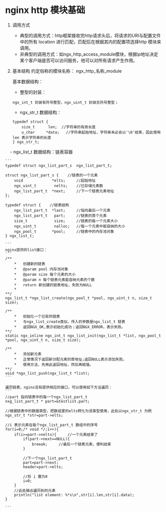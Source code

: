 # nginx http 模块基础 #

1. 调用方式
	- 典型的调用方式：http框架接收完http请求头后，将请求的URI与配置文件中的所有 location 进行匹配，匹配后在根据其内的配置项选择http 模块来调用。
	- 非典型的调用方式：如ngx_http_access_module模块，根据ip地址决定某个客户端是否可以访问服务，他可以对所有请求产生作用。
2. 基本结构
	约定俗称的模块名称： ngx_http_名称_module

	基本数据结构： 

	- 整型的封装：
	
	`ngx_int_t 封装有符号整型，ngx_uint_t 封装无符号整型；`

	- ngx_str_t 数据结构：
	
	```
	typedef struct {
	    size_t      len;  //字符串的有效长度
	    u_char     *data;	//字符串起始地址，字符串未必会以'\0'结束，因此使用len 表示字符串的长度
	} ngx_str_t;
	```
   	
	- ngx_list_t 数据结构：链表容器
	
	```
	typedef struct ngx_list_part_s  ngx_list_part_t;

	struct ngx_list_part_s {	//链表的一个元素
    	void             *elts;		//起始地址
    	ngx_uint_t        nelts;	//已存储元素数
    	ngx_list_part_t  *next;		//下一个链表元素地址
	};

	typedef struct {	//链表结构
	    ngx_list_part_t  *last;		//指向最后一个元素
	    ngx_list_part_t   part;		//链表的首个元素
	    size_t            size;		//链表的每一个元素大小
	    ngx_uint_t        nalloc;	//每一个元素中能容纳的大小
	    ngx_pool_t       *pool;		//链表中的内存池对象
	} ngx_list_t;

	```
	nginx提供的list接口：
	```
	/**
		*	创建新的链表
		*	@param pool 内存池对象
		*	@param size 每个元素的大小
		*	@param n 每个链表元素能容纳元素的个数
		*	return 新创建的链表地址，失败为NULL
		*	
	**/
	ngx_list_t *ngx_list_create(ngx_pool_t *pool, ngx_uint_t n, size_t size);
	
	/**
		*	初始化一个已有的链表
		*	与ngx_list_create类似，传入的参数是ngx_list_t 链表
		*	返回NGX_OK,表示初始化成功；返回NGX_ERROR，表示失败。
	**/
	static ngx_inline ngx_int_t ngx_list_init(ngx_list_t *list, ngx_pool_t *pool, ngx_uint_t n, size_t size);
	
	/**
		*	添加新元素
		*	正常情况下返回新分配元素的首地址;返回NULL表示添加失败。
		*	使用方法，先用此返回地址，然后再赋值。
	**/
	void *ngx_list_push(ngx_list_t *list);
	```

	遍历链表，nginx没有提供相应的接口，可以使用如下方法遍历：
	```
	//part 指向链表中的每一个ngx_list_part_t 
	nxg_list_part_t * part=&testlist.part;

	//根据链表中的数据类型，把数组里的elts转化为该类型使用，此处以ngx_str_t 为例
	ngx_str_t *str=part->elts;

	//i 表示元素在每个ngx_list_part_t 数组中的序号
	for(i=0;/* void */;i++){
		if(i>=part->nelts){		//一个元素结束了
			if(part->next==NULL){
				breeak;		//最后一个链表元素，便利结束
			}
		
			//下一个ngx_list_part_t
			part=part->next;
			header=part->elts;

			//将 i 置为0
			i=0;
		}
		//此处输出遍历到的元素
		println("list element: %*s\n",str[i].len,str[i].data);
	}

	```